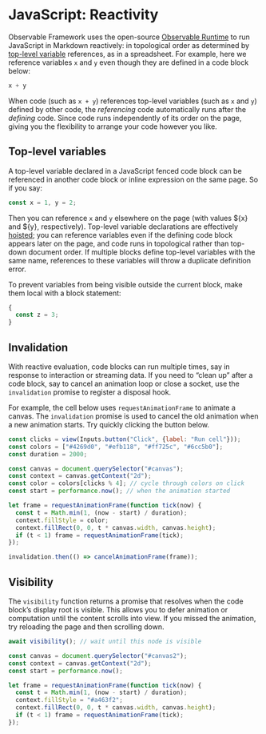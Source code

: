 # JavaScript: Reactivity

Observable Framework uses the open-source [Observable Runtime](https://github.com/observablehq/runtime) to run JavaScript in Markdown reactively: in topological order as determined by [top-level variable](#top-level-variables) references, as in a spreadsheet. For example, here we reference variables `x` and `y` even though they are defined in a code block below:

```js echo
x + y
```

When code (such as `x + y`) references top-level variables (such as `x` and `y`) defined by other code, the *referencing* code automatically runs after the *defining* code. Since code runs independently of its order on the page, giving you the flexibility to arrange your code however you like.

## Top-level variables

A top-level variable declared in a JavaScript fenced code block can be referenced in another code block or inline expression on the same page. So if you say:

```js echo
const x = 1, y = 2;
```

Then you can reference `x` and `y` elsewhere on the page (with values ${x} and ${y}, respectively). Top-level variable declarations are effectively [hoisted](https://developer.mozilla.org/en-US/docs/Glossary/Hoisting); you can reference variables even if the defining code block appears later on the page, and code runs in topological rather than top-down document order. If multiple blocks define top-level variables with the same name, references to these variables will throw a duplicate definition error.

To prevent variables from being visible outside the current block, make them local with a block statement:

```js echo
{
  const z = 3;
}
```

## Invalidation

With reactive evaluation, code blocks can run multiple times, say in response to interaction or streaming data. If you need to “clean up” after a code block, say to cancel an animation loop or close a socket, use the `invalidation` promise to register a disposal hook.

For example, the cell below uses `requestAnimationFrame` to animate a canvas. The `invalidation` promise is used to cancel the old animation when a new animation starts. Try quickly clicking the button below.

```js
const clicks = view(Inputs.button("Click", {label: "Run cell"}));
const colors = ["#4269d0", "#efb118", "#ff725c", "#6cc5b0"];
const duration = 2000;
```

<canvas id="canvas" width="640" height="30" style="max-width: 100%; height: 30px;"></canvas>

```js echo
const canvas = document.querySelector("#canvas");
const context = canvas.getContext("2d");
const color = colors[clicks % 4]; // cycle through colors on click
const start = performance.now(); // when the animation started

let frame = requestAnimationFrame(function tick(now) {
  const t = Math.min(1, (now - start) / duration);
  context.fillStyle = color;
  context.fillRect(0, 0, t * canvas.width, canvas.height);
  if (t < 1) frame = requestAnimationFrame(tick);
});

invalidation.then(() => cancelAnimationFrame(frame));
```

## Visibility

The `visibility` function returns a promise that resolves when the code block’s display root is visible. This allows you to defer animation or computation until the content scrolls into view. If you missed the animation, try reloading the page and then scrolling down.

<canvas id="canvas2" width="640" height="30" style="max-width: 100%; height: 30px;"></canvas>

```js echo
await visibility(); // wait until this node is visible

const canvas = document.querySelector("#canvas2");
const context = canvas.getContext("2d");
const start = performance.now();

let frame = requestAnimationFrame(function tick(now) {
  const t = Math.min(1, (now - start) / duration);
  context.fillStyle = "#a463f2";
  context.fillRect(0, 0, t * canvas.width, canvas.height);
  if (t < 1) frame = requestAnimationFrame(tick);
});
```
